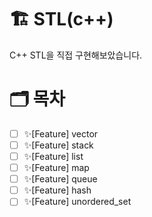 # 🏗️ STL(c++)
C++ STL을 직접 구현해보았습니다.

# 🗂️ 목차
- [ ] ✨[Feature] vector
- [ ] ✨[Feature] stack
- [ ] ✨[Feature] list
- [ ] ✨[Feature] map
- [ ] ✨[Feature] queue
- [ ] ✨[Feature] hash
- [ ] ✨[Feature] unordered_set

<!--
https://www.d5br5.dev/blog/pro_tip/tech_stack_icon  // 기술스택 뱃지 활용법 블로그
https://simpleicons.org/ // 뱃지 홈페이지
<img src="https://img.shields.io/badge/C/<Name>-<Color>?style=for-the-badge&logo=<TechName>&logoColor=white"/><a> // 기술스택 뱃지 양식
-->
